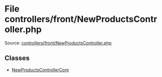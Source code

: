 File controllers/front/NewProductsController.php
=========
Source: [controllers/front/NewProductsController.php](https://github.com/PrestaShop/PrestaShop/blob/1.6.1.1/controllers/front/NewProductsController.php)


Classes
-------

* [NewProductsControllerCore](class.NewProductsControllerCore.md)

